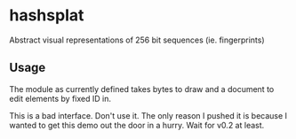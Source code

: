 # hashsplat

Abstract visual representations of 256 bit sequences (ie. fingerprints)

## Usage

The module as currently defined takes bytes to draw and a document to edit elements by fixed ID in.

This is a bad interface. Don't use it. The only reason I pushed it is because I wanted to get this demo out the door in a hurry. Wait for v0.2 at least.

